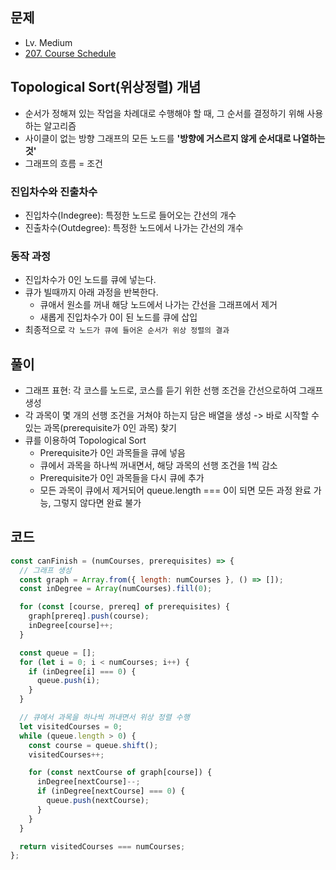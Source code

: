 ## 문제

- Lv. Medium
- [207. Course Schedule](https://leetcode.com/problems/course-schedule/?envType=study-plan-v2&envId=top-interview-150)

## Topological Sort(위상정렬) 개념

- 순서가 정해져 있는 작업을 차례대로 수행해야 할 때, 그 순서를 결정하기 위해 사용하는 알고리즘
- 사이클이 없는 방향 그래프의 모든 노드를 **'방향에 거스르지 않게 순서대로 나열하는 것'**
- 그래프의 흐름 = 조건

### 진입차수와 진출차수

- 진입차수(Indegree): 특정한 노드로 들어오는 간선의 개수
- 진출차수(Outdegree): 특정한 노드에서 나가는 간선의 개수

### 동작 과정

- 진입차수가 0인 노드를 큐에 넣는다.
- 큐가 빌때까지 아래 과정을 반복한다.
  - 큐애서 원소를 꺼내 해당 노드에서 나가는 간선을 그래프에서 제거
  - 새롭게 진입차수가 0이 된 노드를 큐에 삽입
- 최종적으로 `각 노드가 큐에 들어온 순서가 위상 정렬의 결과`

## 풀이

- 그래프 표현: 각 코스를 노드로, 코스를 듣기 위한 선행 조건을 간선으로하여 그래프 생성
- 각 과목이 몇 개의 선행 조건을 거쳐야 하는지 담은 배열을 생성 -> 바로 시작할 수 있는 과목(prerequisite가 0인 과목) 찾기
- 큐를 이용하여 Topological Sort
  - Prerequisite가 0인 과목들을 큐에 넣음
  - 큐에서 과목을 하나씩 꺼내면서, 해당 과목의 선행 조건을 1씩 감소
  - Prerequisite가 0인 과목들을 다시 큐에 추가
  - 모든 과목이 큐에서 제거되어 queue.length === 0이 되면 모든 과정 완료 가능, 그렇지 않다면 완료 불가

## 코드

```js
const canFinish = (numCourses, prerequisites) => {
  // 그래프 생성
  const graph = Array.from({ length: numCourses }, () => []);
  const inDegree = Array(numCourses).fill(0);

  for (const [course, prereq] of prerequisites) {
    graph[prereq].push(course);
    inDegree[course]++;
  }

  const queue = [];
  for (let i = 0; i < numCourses; i++) {
    if (inDegree[i] === 0) {
      queue.push(i);
    }
  }

  // 큐에서 과목을 하나씩 꺼내면서 위상 정렬 수행
  let visitedCourses = 0;
  while (queue.length > 0) {
    const course = queue.shift();
    visitedCourses++;

    for (const nextCourse of graph[course]) {
      inDegree[nextCourse]--;
      if (inDegree[nextCourse] === 0) {
        queue.push(nextCourse);
      }
    }
  }

  return visitedCourses === numCourses;
};
```
